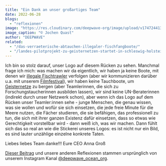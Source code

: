 ```yaml
---
title: "Ein Dank an unser großartiges Team"
date: 2022-06-28
blogs: 
  - "reflexionen"
image: "https://res.cloudinary.com/deepwave-org/image/upload/v1747244136/deepwave.org/Screenshot-2023-11-30-164906.png"
image_caption: "© Jochen Quast"
author: "DEEPWAVE"
related: 
  - "/das-verraeterische-abtauchen-illegaler-fischfangboote/"
  - "/landes-pilotprojekt-zu-geisternetzen-startet-in-schleswig-holstein/"
---
```


Ich bin so stolz darauf, unser Logo auf diesem Rücken zu sehen. Manchmal frage ich mich: was machen wir da eigentlich, wir haben ja keine Boote, mit denen wir [illegale Fischtrawler](https://www.deepwave.org/das-verraeterische-abtauchen-illegaler-fischfangboote/) verfolgen (aber wir kommunizieren darüber u.a. mit unserem [Filmfestival](https://www.deepwave.org/projekte/deepwave-filmfestival/)), wir haben keine Tauchboote, um [Geisternetze](https://www.deepwave.org/landes-pilotprojekt-zu-geisternetzen-startet-in-schleswig-holstein/) zu bergen (aber Teamlerinnen, die sich zu Forschungstaucherinnen ausbilden lassen), wir sind keine UN-Beraterinnen (indirekt durch unser Netzwerk schon), aber wenn ich das Logo auf dem Rücken unser Teamler:innen sehe - junge Menschen, die genau wissen, was sie wollen und wofür sie sich einsetzen, die jede freie Minute für die Meere nutzen, die Fächer studieren, die sie befähigen, das professionell zu tun, die sich mit ihrer ganzen Existenz dafür einsetzen, dass so etwas wie Gerechtigkeit vorstellbar wird - dann weiß ich, was wir machen. Dann fühlt sich das so real an wie die Stickerei unseres Logos: es ist nicht nur ein Bild, es sind lauter unzählige einzelne konkrete Taten.

Liebes liebes Team danke!!! Eure CEO Anna Groß

[Dieser Beitrag](https://www.instagram.com/p/CfU2pOdsX8C/?img_index=1) und unsere anderen Reflexionen stammen ursprünglich von unserem Instagram Kanal [@deepwave\_ocean\_org](https://www.instagram.com/deepwave_ocean_org/).
